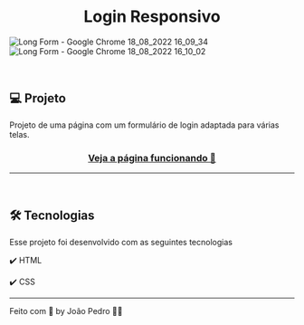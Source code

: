 <h1 align="center">
  Login Responsivo
</h1>

![Long Form - Google Chrome 18_08_2022 16_09_34](https://user-images.githubusercontent.com/93893533/185475190-78bf5ea3-82d0-449c-9645-9c95d5543ab9.png)
![Long Form - Google Chrome 18_08_2022 16_10_02](https://user-images.githubusercontent.com/93893533/185475211-d510002e-9a4b-4f76-b175-003567f6e6dd.png)

<br />

## 💻 Projeto

Projeto de uma página com um formulário de login adaptada para várias telas.

 <h3 align="center"><a target="_blank" href="https://bright-crumble-dc0b82.netlify.app/">Veja a página funcionando 👀</a></h3>

<hr>
<br>

## 🛠️ Tecnologias
Esse projeto foi desenvolvido com as seguintes tecnologias

✔️ HTML

✔️ CSS

---

Feito com 💜 by João Pedro 👋🏻